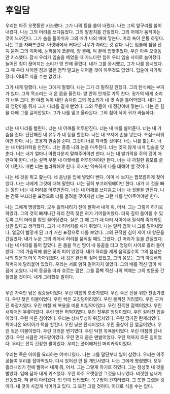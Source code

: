 # 후일담

우리는 아주 오랫동안 키스했다. 그가 나의 등을 쓸어 내렸다. 나는 그의 옆구리를 쓸어 내렸다. 나는 그의 머리를 쓰다듬었다. 그의 팔꿈치를 간질였다. 그의 어깨가 움직이는 것이 느껴진다. 그가 숨을 들이쉬자 그의 배가 나의 배에 닿는다. 머리 속이 온통 하얗다. 나는 그를 자빠뜨렸다. 아랫배에서 커다란 나무가 자라는 것 같다. 나는 입술에 침을 잔뜩 묻혀 그의 이마에, 눈꺼풀에 코끝에, 양 볼에, 턱 끝에 입맞추었다. 우린 아주 오랫동안 키스했다. 잠시 우리가 입술을 떼었을 때 가느다란 침이 우리 입술 사이로 늘어졌다. 늘어진 침이 끊어지는 소리가 방 안에 울렸다. 내가 그를 응시했고, 그가 나를 응시했다. 그 때 우리 사이엔 침과 얇은 점막 말고는 끼어들 것이 아무것도 없었다. 입술이 차가워졌다. 이대로 식을 수는 없었다.

그가 내게 말했다. 나는 그에게 말했다. 나는 그가 더 말하길 원했다. 그의 탄식에는 부피가 있다. 그의 목소리는 내 온 몸을 울린다. 방 안이 안개로 가득 찬다. 귓가의 배게 소리가 너무 크다. 한 여름 녹아 내린 솜처럼 그의 목소리가 내 귓 속을 틀어막았다. 내가 그의 엉덩이를 쥐자 그가 다리를 길게 뻗었다. 그의 무릎이 내 정강이에 닿는다. 나는 온 힘을 다해 그를 끌어안았다. 그가 나를 밀고 올라온다. 그의 침이 식어 귀가 싸늘하다.

##  

너는 내 다리를 벌린다. 너는 내 어깨를 어루만진다. 너는 내 배를 쓸어준다. 너는 내 가슴을 쥔다. 단단해진 내 유두가 네 등을 할퀸다. 너는 내 보지에 손을 넣는다. 조심스러워야만 한다. 나는 조용히 한숨을 쉰다. 그것이 너를 자극할 것이다. 너는 나를 핥는다. 너는 내 머리카락을 만진다. 너는 종종 나와 눈을 마주친다. 너는 잊지 않게 내게 입술을 맞춘다. 너는 내가 얼마나 아름다운지 말해주어야만 한다. 너는 내 발가락을 주의 깊이 매만져야 한다. 너는 살짝 부푼 내 아랫배를 어루만져야만 한다. 너는 내 까칠한 음모를 쓸어 내린다. 매번 너는 놀라워해야 한다. 하지만 익숙하게 나를 대해야 할 것이다.

나는 네 것을 쥐고 핥는다. 네 음낭을 입에 넣었다 뺀다. 이미 네 보지는 짭쪼름하게 젖어 있다. 나는 너에게 그것에 대해 말한다. 너는 필히 부끄러워해야만 한다. 내가 네 것을 빠는 동안 너는 내 머리를 어루만진다. 너는 내 어깨를 쓰다듬고 너는 내 귓불을 만진다. 나는 간혹 부끄러운 표정으로 너를 올려볼 것이지만 너는 그런 나를 받아주어야만 한다.

나는 그에게 명령했다. 모두 흘러내리기 전에 빨아서 내게 줘, 어서. 그는 그렇게 하기로 하였다. 그의 것이 빠져나간 자리 잔뜩 젖은 혀가 기어들어왔다. 더욱 깊이 들어올 수 있도록 그의 머리를 힘껏 끌어당겼다. 실은 그 때 그가 내 다리 사이에서 질식해 죽더라도 상관 없다고 생각했다. 그가 내 허벅지를 세게 쥐었다. 나는 덜컥 겁이 나 그를 밀어내었다. 얼굴이 빨갛게 된 그가 거친 표정으로 나를 보았다. 그의 끈적한 침이 세어 내 항문을 간질였다. 내가 누운 그의 위에서 허리를 움직일 때도 그랬다. 긴 머리가 등을 간질였다. 나는 내 머리를 틀어 잡았다. 온 몸을 적신 땀이 내 등골을 타고 엉덩이 사이로 흘러 들어왔다. 그의 가슴팍에 붉은 꽃이 피어 있었다. 내가 허리를 세게 움직일수록 그의 음낭은 나의 항문과 더욱 가까워졌다. 내 것은 완전히 젖어 있었고, 그의 음모는 그의 아랫배와 허벅지에 달라붙어 있었다. 우리는 서로 얽혀 떨어지지 않았다. 그의 배를 적신 땀이 배꼽에 고였다. 나의 등골을 따라 흐르는 땀은, 그를 흠뻑 적신 나의 액체는 그의 항문을 간질였을 것이다. 내게 그러했듯 말이다.

##  

우린 가죽만 남은 짐승들이었다. 우린 여름의 호숫가였다. 우린 죽은 신을 위한 찬송가였다. 우린 젖은 이불이었다. 우린 썩은 고깃덩어리였다. 우린 불꺼진 거리였다. 우린 구겨진 화장지였다. 우린 며칠 째 복용을 미룬 피임약이었다. 우린 진득한 점액이었다. 우린 새까매진 무릎이었다. 우린 멍든 허벅지였다. 우린 짓무른 엉덩이였다. 우린 갈라진 입술이었다. 우린 마른 침이었다. 우리는 상처투성이 뒤꿈치였다. 우린 망가진 란제리였다. 튀어나온 와이어가 턱을 할킨다. 우린 낮은 탄식이었다. 우린 울상이 된 얼굴이었다. 우린 젖은 이불이었다. 우린 더러운 변기였다. 우린 탁한 목욕물이었다. 우린 아침의 단내였다. 우린 시큼한 겨드랑이였다. 우린 먼지 묻은 맨발이었다. 우린 턱까지 흐른 침이었다. 우리는 잔뜩 긴장한 팔이었다. 우리는 풀어헤쳐진 머리카락이었다.

우리는 죽은 아이를 요리하는 어머니였다. 나는 그를 말단부터 씹어 삼켰다. 우리는 아주 공들여 우리를 잡아먹었다. 다시 있어선 안 될 개인사였다. 나는 그에게 명령했다. 모두 흘러내리기 전에 빨아서 내게 줘, 어서. 그는 그렇게 하기로 하였다. 그는 정성껏 내 것을 빨았다. 입에 담아 내게 키스했다. 우린 아주 오랫동안 그것을 나누었다. 비릿한 냄새가 진동했다. 혀 끝이 아려왔다. 입 안이 텁텁했다. 목구멍이 간지러웠다. 그 또한 그랬을 것이다. 내 것이 차갑게 식어가고 있다. 그 또한 그럴 것이다. 이대로 식을 수는 없다.
